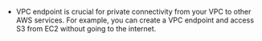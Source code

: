 - VPC endpoint is crucial for private connectivity from your VPC to other AWS services. For example, you can create a VPC endpoint and access S3 from EC2 without going to the internet.
